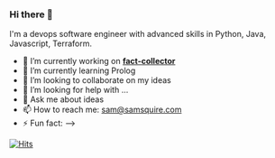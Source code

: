 ### Hi there 👋

I'm a devops software engineer with advanced skills in Python, Java, Javascript, Terraform.

- 🔭 I’m currently working on [**fact-collector**](https://github.com/samsquire/fact-collector)
- 🌱 I’m currently learning Prolog
- 👯 I’m looking to collaborate on my ideas
- 🤔 I’m looking for help with ...
- 💬 Ask me about ideas
- 📫 How to reach me: sam@samsquire.com
- ⚡ Fun fact: 
-->

[![Hits](https://hits.seeyoufarm.com/api/count/incr/badge.svg?url=https%3A%2F%2Fgithub.com%2Fsamsquire%2Fsamsquire&count_bg=%2379C83D&title_bg=%23555555&icon=&icon_color=%23E7E7E7&title=hits&edge_flat=false)](https://hits.seeyoufarm.com)
